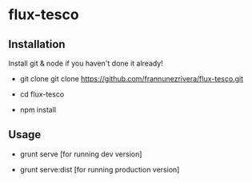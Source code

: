 # flux-tesco

## Installation

Install git & node if you haven't done it already!

- git clone git clone https://github.com/frannunezrivera/flux-tesco.git

- cd flux-tesco

- npm install

## Usage

- grunt serve [for running dev version]

- grunt serve:dist [for running production version]
